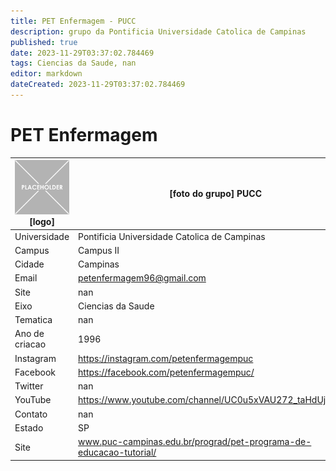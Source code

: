 ```yaml
---
title: PET Enfermagem - PUCC
description: grupo da Pontificia Universidade Catolica de Campinas
published: true
date: 2023-11-29T03:37:02.784469
tags: Ciencias da Saude, nan
editor: markdown
dateCreated: 2023-11-29T03:37:02.784469
---
```


# PET Enfermagem


| ![placeholder.png](/placeholder.png) [logo] | [foto do grupo] PUCC         |
| ------------------------------------------- | ------------------------------------------------- |
| Universidade                                | Pontificia Universidade Catolica de Campinas      |
| Campus                                      | Campus II            |
| Cidade                                      | Campinas             |
| Email                                       | petenfermagem96@gmail.com             |
| Site                                        | nan              |
| Eixo                                        | Ciencias da Saude              |
| Tematica                                    | nan          |
| Ano de criacao                              | 1996        |
| Instagram                                   | https://instagram.com/petenfermagempuc         |
| Facebook                                    | https://facebook.com/petenfermagempuc/          |
| Twitter                                     | nan           |
| YouTube                                     | https://www.youtube.com/channel/UC0u5xVAU272_taHdUjNETsA           |
| Contato                                     | nan         |
| Estado                                      |  SP            |
| Site                                        | www.puc-campinas.edu.br/prograd/pet-programa-de-educacao-tutorial/ |
